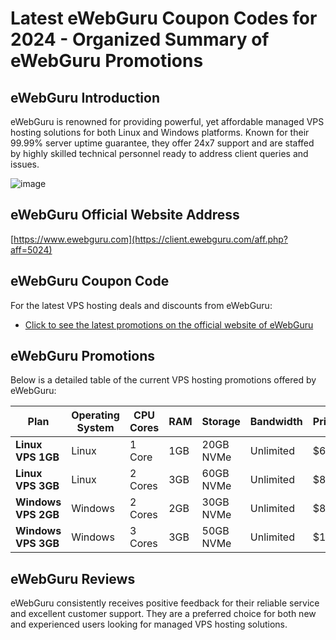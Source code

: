 # Latest eWebGuru Coupon Codes for 2024 - Organized Summary of eWebGuru Promotions

## eWebGuru Introduction
eWebGuru is renowned for providing powerful, yet affordable managed VPS hosting solutions for both Linux and Windows platforms. Known for their 99.99% server uptime guarantee, they offer 24x7 support and are staffed by highly skilled technical personnel ready to address client queries and issues.

![image](https://github.com/inhiatylis/eWebGuru/assets/167682865/4517718a-2535-4d37-acbd-8e293ffbc0ad)

## eWebGuru Official Website Address
[https://www.ewebguru.com](https://client.ewebguru.com/aff.php?aff=5024)

## eWebGuru Coupon Code
For the latest VPS hosting deals and discounts from eWebGuru:
- [Click to see the latest promotions on the official website of eWebGuru](https://client.ewebguru.com/aff.php?aff=5024)

## eWebGuru Promotions
Below is a detailed table of the current VPS hosting promotions offered by eWebGuru:

| Plan       | Operating System | CPU Cores | RAM  | Storage       | Bandwidth          | Price/Month |
|------------|------------------|-----------|------|---------------|--------------------|-------------|
| **Linux VPS 1GB** | Linux            | 1 Core    | 1GB  | 20GB NVMe     | Unlimited          | $6.66       |
| **Linux VPS 3GB** | Linux            | 2 Cores   | 3GB  | 60GB NVMe     | Unlimited          | $8.55       |
| **Windows VPS 2GB**| Windows          | 2 Cores   | 2GB  | 30GB NVMe     | Unlimited          | $8.45       |
| **Windows VPS 3GB**| Windows          | 3 Cores   | 3GB  | 50GB NVMe     | Unlimited          | $15.50      |

## eWebGuru Reviews
eWebGuru consistently receives positive feedback for their reliable service and excellent customer support. They are a preferred choice for both new and experienced users looking for managed VPS hosting solutions.


